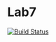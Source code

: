 # Lab7

[![Build Status](https://travis-ci.org/5uriya/Lab7.svg?branch=master)](https://travis-ci.org/5uriya/Lab7)
